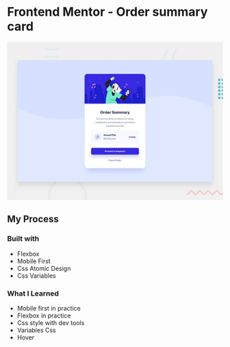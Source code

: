 # Frontend Mentor - Order summary card

![Design preview for the Order summary card coding challenge](./design/desktop-preview.jpg)

## My Process

### Built with

- Flexbox
- Mobile First
- Css Atomic Design
- Css Variables

### What I Learned

- Mobile first in practice
- Flexbox in practice
- Css style with dev tools
- Variables Css
- Hover
